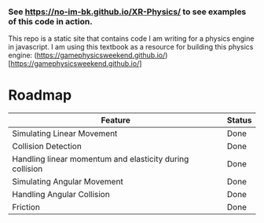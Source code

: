 ### See https://no-im-bk.github.io/XR-Physics/ to see examples of this code in action.

This repo is a static site that contains code I am writing for a physics engine in javascript.
I am using this textbook as a resource for building this physics engine: (https://gamephysicsweekend.github.io/)[https://gamephysicsweekend.github.io/]

# Roadmap
| Feature | Status |
| --- | --- |
| Simulating Linear Movement | Done |
| Collision Detection | Done |
| Handling linear momentum and elasticity during collision | Done |
| Simulating Angular Movement | Done |
| Handling Angular Collision | Done |
| Friction | Done |